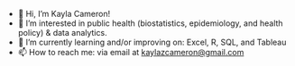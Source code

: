 - 👋 Hi, I’m Kayla Cameron!
- 👀 I’m interested in public health (biostatistics, epidemiology, and health policy) & data analytics.
- 🌱 I’m currently learning and/or improving on: Excel, R, SQL, and Tableau
- 📫 How to reach me: via email at kaylazcameron@gmail.com

<!---
kaylacameron1223/kaylacameron1223 is a ✨ special ✨ repository because its `README.md` (this file) appears on your GitHub profile.
You can click the Preview link to take a look at your changes.
--->
